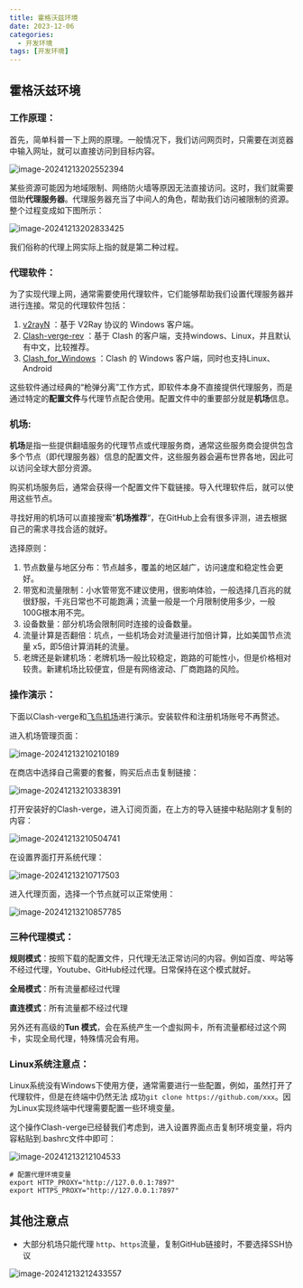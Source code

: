 ```yaml
---
title: 霍格沃兹环境
date: 2023-12-06
categories:
  - 开发环境
tags: [开发环境]
---
```




## 霍格沃兹环境

### 工作原理：

首先，简单科普一下上网的原理。一般情况下，我们访问网页时，只需要在浏览器中输入网址，就可以直接访问到目标内容。

![image-20241213202552394](霍格沃兹环境/image-20241213202552394.png)

某些资源可能因为地域限制、网络防火墙等原因无法直接访问。这时，我们就需要借助**代理服务器**。代理服务器充当了中间人的角色，帮助我们访问被限制的资源。整个过程变成如下图所示：

![image-20241213202833425](霍格沃兹环境/image-20241213202833425.png)

我们俗称的代理上网实际上指的就是第二种过程。

### 代理软件：

为了实现代理上网，通常需要使用代理软件，它们能够帮助我们设置代理服务器并进行连接。常见的代理软件包括：

1. [v2rayN](https://github.com/2dust/v2rayN/releases) ：基于 V2Ray 协议的 Windows 客户端。
2. [Clash-verge-rev](https://github.com/Clash-Verge-rev/clash-verge-rev/releases) ：基于 Clash 的客户端，支持windows、Linux，并且默认有中文，比较推荐。
3. [Clash_for_Windows](https://github.com/clashdownload/Clash_for_Windows/releases) ：Clash 的 Windows 客户端，同时也支持Linux、Android

这些软件通过经典的“枪弹分离”工作方式，即软件本身不直接提供代理服务，而是通过特定的**配置文件**与代理节点配合使用。配置文件中的重要部分就是**机场**信息。

### 机场:

**机场**是指一些提供翻墙服务的代理节点或代理服务商，通常这些服务商会提供包含多个节点（即代理服务器）信息的配置文件，这些服务器会遍布世界各地，因此可以访问全球大部分资源。

购买机场服务后，通常会获得一个配置文件下载链接。导入代理软件后，就可以使用这些节点。

寻找好用的机场可以直接搜索”**机场推荐**“，在GitHub上会有很多评测，进去根据自己的需求寻找合适的就好。

选择原则：

1. 节点数量与地区分布：节点越多，覆盖的地区越广，访问速度和稳定性会更好。
2. 带宽和流量限制：小水管带宽不建议使用，很影响体验，一般选择几百兆的就很舒服，千兆日常也不可能跑满；流量一般是一个月限制使用多少，一般100G根本用不完。
3. 设备数量：部分机场会限制同时连接的设备数量。
4. 流量计算是否翻倍：坑点，一些机场会对流量进行加倍计算，比如美国节点流量 x5，即5倍计算消耗的流量。
5. 老牌还是新建机场：老牌机场一般比较稳定，跑路的可能性小，但是价格相对较贵。新建机场比较便宜，但是有网络波动、厂商跑路的风险。

### 操作演示：

下面以Clash-verge和[飞鸟机场](https://github.com/winston779/flyingbird)进行演示。安装软件和注册机场账号不再赘述。

进入机场管理页面：

![image-20241213210210189](霍格沃兹环境/image-20241213210210189.png)

在商店中选择自己需要的套餐，购买后点击复制链接：

![image-20241213210338391](霍格沃兹环境/image-20241213210338391.png)

打开安装好的Clash-verge，进入订阅页面，在上方的导入链接中粘贴刚才复制的内容：

![image-20241213210504741](霍格沃兹环境/image-20241213210504741.png)

在设置界面打开系统代理：

![image-20241213210717503](霍格沃兹环境/image-20241213210717503.png)

进入代理页面，选择一个节点就可以正常使用：

![image-20241213210857785](霍格沃兹环境/image-20241213210857785.png)

### 三种代理模式：

**规则模式**：按照下载的配置文件，只代理无法正常访问的内容。例如百度、哔站等不经过代理，Youtube、GitHub经过代理。日常保持在这个模式就好。

**全局模式**：所有流量都经过代理

**直连模式**：所有流量都不经过代理

另外还有高级的**Tun 模式**，会在系统产生一个虚拟网卡，所有流量都经过这个网卡，实现全局代理，特殊情况会有用。

### Linux系统注意点：

Linux系统没有Windows下使用方便，通常需要进行一些配置，例如，虽然打开了代理软件，但是在终端中仍然无法 成功`git clone https://github.com/xxx`。因为Linux实现终端中代理需要配置一些环境变量。

这个操作Clash-verge已经替我们考虑到，进入设置界面点击复制环境变量，将内容粘贴到.bashrc文件中即可：

![image-20241213212104533](霍格沃兹环境/image-20241213212104533.png)

```shell
# 配置代理环境变量
export HTTP_PROXY="http://127.0.0.1:7897"
export HTTPS_PROXY="http://127.0.0.1:7897"
```

## 其他注意点

- 大部分机场只能代理 `http`、`https`流量，复制GitHub链接时，不要选择SSH协议

![image-20241213212433557](霍格沃兹环境/image-20241213212433557.png)

